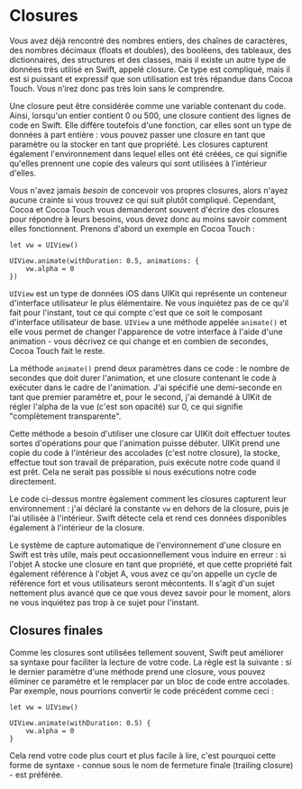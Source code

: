 # Closures

Vous avez déjà rencontré des nombres entiers, des chaînes de caractères, des nombres décimaux (floats et doubles), des booléens, des tableaux, des dictionnaires, des structures et des classes, mais il existe un autre type de données très utilisé en Swift, appelé closure. Ce type est compliqué, mais il est si puissant et expressif que son utilisation est très répandue dans Cocoa Touch. Vous n’irez donc pas très loin sans le comprendre.

Une closure peut être considérée comme une variable contenant du code. Ainsi, lorsqu'un entier contient 0 ou 500, une closure contient des lignes de code en Swift. Elle diffère toutefois d'une fonction, car elles sont un type de données à part entière : vous pouvez passer une closure en tant que paramètre ou la stocker en tant que propriété. Les closures capturent également l'environnement dans lequel elles ont été créées, ce qui signifie qu'elles prennent une copie des valeurs qui sont utilisées à l'intérieur d'elles.

Vous n'avez jamais *besoin* de concevoir vos propres closures, alors n'ayez aucune crainte si vous trouvez ce qui suit plutôt compliqué. Cependant, Cocoa et Cocoa Touch vous demanderont souvent d'écrire des closures pour répondre à leurs besoins, vous devez donc au moins savoir comment elles fonctionnent. Prenons d'abord un exemple en Cocoa Touch :

    let vw = UIView()

    UIView.animate(withDuration: 0.5, animations: {
        vw.alpha = 0
    })

`UIView` est un type de données iOS dans UIKit qui représente un conteneur d'interface utilisateur le plus élémentaire. Ne vous inquiétez pas de ce qu'il fait pour l'instant, tout ce qui compte c'est que ce soit le composant d'interface utilisateur de base. `UIView` a une méthode appelée `animate()` et elle vous permet de changer l'apparence de votre interface à l'aide d'une animation - vous décrivez ce qui change et en combien de secondes, Cocoa Touch fait le reste.

La méthode `animate()` prend deux paramètres dans ce code : le nombre de secondes que doit durer l'animation, et une closure contenant le code à exécuter dans le cadre de l'animation. J'ai spécifié une demi-seconde en tant que premier paramètre et, pour le second, j'ai demandé à UIKit de régler l'alpha de la vue (c'est son opacité) sur 0, ce qui signifie "complètement transparente".

Cette méthode a besoin d'utiliser une closure car UIKit doit effectuer toutes sortes d'opérations pour que l'animation puisse débuter. UIKit prend une copie du code à l'intérieur des accolades (c'est notre closure), la stocke, effectue tout son travail de préparation, puis exécute notre code quand il est prêt. Cela ne serait pas possible si nous exécutions notre code directement.

Le code ci-dessus montre également comment les closures capturent leur environnement : j'ai déclaré la constante `vw` en dehors de la closure, puis je l'ai utilisée à l'intérieur. Swift détecte cela et rend ces données disponibles également à l'intérieur de la closure.

Le système de capture automatique de l'environnement d'une closure en Swift est très utile, mais peut occasionnellement vous induire en erreur : si l'objet A stocke une closure en tant que propriété, et que cette propriété fait également référence à l'objet A, vous avez ce qu'on appelle un cycle de référence fort et vous utilisateurs seront mécontents. Il s'agit d'un sujet nettement plus avancé que ce que vous devez savoir pour le moment, alors ne vous inquiétez pas trop à ce sujet pour l'instant.


## Closures finales

Comme les closures sont utilisées tellement souvent, Swift peut améliorer sa syntaxe pour faciliter la lecture de votre code. La règle est la suivante : si le dernier paramètre d'une méthode prend une closure, vous pouvez éliminer ce paramètre et le remplacer par un bloc de code entre accolades. Par exemple, nous pourrions convertir le code précédent comme ceci :

    let vw = UIView()

    UIView.animate(withDuration: 0.5) {
        vw.alpha = 0
    }

Cela rend votre code plus court et plus facile à lire, c'est pourquoi cette forme de syntaxe - connue sous le nom de fermeture finale (trailing closure) - est préférée.
